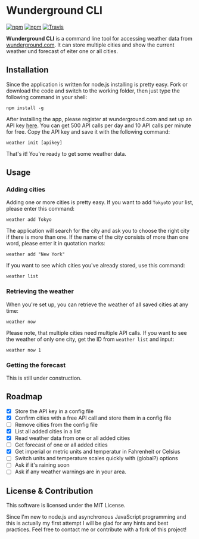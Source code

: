 # Wunderground CLI

[![npm](https://img.shields.io/npm/v/npm.svg)]() [![npm](https://img.shields.io/npm/l/express.svg)]() [![Travis](https://img.shields.io/travis/mirkoschubert/wunderground-cli.svg)]()

**Wunderground CLI** is a command line tool for accessing weather data from [wunderground.com](https://www.wunderground.com). It can store multiple cities and show the current weather und forecast of eiter one or all cities.

## Installation

Since the application is written for node.js installing is pretty easy. Fork or download the code and switch to the working folder, then just type the following command in your shell:

```
npm install -g
```
After installing the app, please register at wunderground.com and set up an API key [here](https://www.wunderground.com/weather/api). You can get 500 API calls per day and 10 API calls per minute for free. Copy the API key and save it with the following command:

```
weather init [apikey]
```
That's it! You're ready to get some weather data.

## Usage

### Adding cities

Adding one or more cities is pretty easy. If you want to add `Tokyo`to your list, please enter this command:

```
weather add Tokyo
```
The application will search for the city and ask you to choose the right city if there is more than one. If the name of the city consists of more than one word, please enter it in quotation marks:

```
weather add "New York"
```
If you want to see which cities you've already stored, use this command:

```
weather list
```

### Retrieving the weather

When you're set up, you can retrieve the weather of all saved cities at any time:

```
weather now
```

Please note, that multiple cities need multiple API calls. If you want to see the weather of only one city, get the ID from `weather list` and input:

```
weather now 1
```

### Getting the forecast

This is still under construction.

## Roadmap

- [x] Store the API key in a config file
- [x] Confirm cities with a free API call and store them in a config file
- [ ] Remove cities from the config file
- [x] List all added cities in a list
- [x] Read weather data from one or all added cities 
- [ ] Get forecast of one or all added cities
- [x] Get imperial or metric units and temperatur in Fahrenheit or Celsius
- [ ] Switch units and temperature scales quickly with (global?) options
- [ ] Ask if it's raining soon
- [ ] Ask if any weather warnings are in your area.

## License & Contribution

This software is licensed under the MIT License.

Since I'm new to node.js and asynchronous JavaScript programming and this is actually my first attempt I will be glad for any hints and best practices. Feel free to contact me or contribute with a fork of this project!
